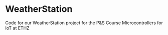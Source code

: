 # WeatherStation
Code for our WeatherStation project for the P&amp;S Course Microcontrollers for IoT at ETHZ
